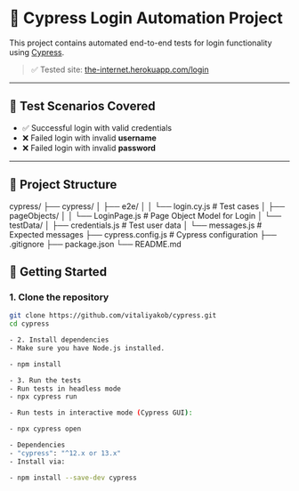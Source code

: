 # 🔐 Cypress Login Automation Project

This project contains automated end-to-end tests for login functionality using [Cypress](https://www.cypress.io/).

> ✅ Tested site: [the-internet.herokuapp.com/login](https://the-internet.herokuapp.com/login)

---

## 📌 Test Scenarios Covered

- ✅ Successful login with valid credentials
- ❌ Failed login with invalid **username**
- ❌ Failed login with invalid **password**

---

## 🧱 Project Structure

cypress/
├── cypress/
│ ├── e2e/
│ │ └── login.cy.js # Test cases
│ ├── pageObjects/
│ │ └── LoginPage.js # Page Object Model for Login
│ └── testData/
│ ├── credentials.js # Test user data
│ └── messages.js # Expected messages
├── cypress.config.js # Cypress configuration
├── .gitignore
├── package.json
└── README.md

## 🚀 Getting Started

### 1. Clone the repository

```bash
git clone https://github.com/vitaliyakob/cypress.git
cd cypress

- 2. Install dependencies
- Make sure you have Node.js installed.

- npm install

- 3. Run the tests
- Run tests in headless mode
- npx cypress run

- Run tests in interactive mode (Cypress GUI):

- npx cypress open

- Dependencies
- "cypress": "^12.x or 13.x"
- Install via:

- npm install --save-dev cypress
